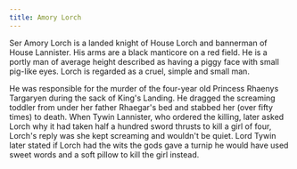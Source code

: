 ```yaml
---
title: Amory Lorch
---
```


Ser Amory Lorch is a landed knight of House Lorch and bannerman of House Lannister. His arms are a black manticore on a red field. He is a portly man of average height described as having a piggy face with small pig-like eyes. Lorch is regarded as a cruel, simple and small man.

He was responsible for the murder of the four-year old Princess Rhaenys Targaryen during the sack of King's Landing. He dragged the screaming toddler from under her father Rhaegar's bed and stabbed her (over fifty times) to death. When Tywin Lannister, who ordered the killing, later asked Lorch why it had taken half a hundred sword thrusts to kill a girl of four, Lorch's reply was she kept screaming and wouldn't be quiet. Lord Tywin later stated if Lorch had the wits the gods gave a turnip he would have used sweet words and a soft pillow to kill the girl instead.


